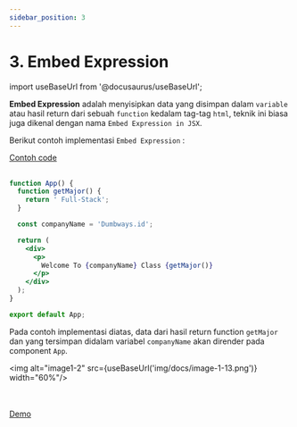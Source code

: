```yaml
---
sidebar_position: 3
---
```


# 3. Embed Expression

import useBaseUrl from '@docusaurus/useBaseUrl';

**Embed Expression** adalah menyisipkan data yang disimpan dalam `variable` atau hasil return dari sebuah `function` kedalam tag-tag `html`, teknik ini biasa juga dikenal dengan nama `Embed Expression in JSX`.

Berikut contoh implementasi `Embed Expression` :

<a class="btn-example-code" href="https://github.com/demo-dumbways/ebook-code-results-stage-2/blob/5-frontend-react-js-fundamental/src/App.js">
Contoh code
</a>

<br />
<br />

```jsx {2-4,6,11,12} title=App.js
function App() {
  function getMajor() {
    return ' Full-Stack';
  }

  const companyName = 'Dumbways.id';

  return (
    <div>
      <p>
        Welcome To {companyName} Class {getMajor()}
      </p>
    </div>
  );
}

export default App;
```

Pada contoh implementasi diatas, data dari hasil return function `getMajor` dan yang tersimpan didalam variabel `companyName` akan dirender pada component `App`.

<img alt="image1-2" src={useBaseUrl('img/docs/image-1-13.png')} width="60%"/>

<br />
<br />

<div>
<a class="btn-demo" href="https://ebook-code-results-stage-2-git-5-frontend-2be89d-demo-dumbways.vercel.app/">
Demo
</a>
</div>
